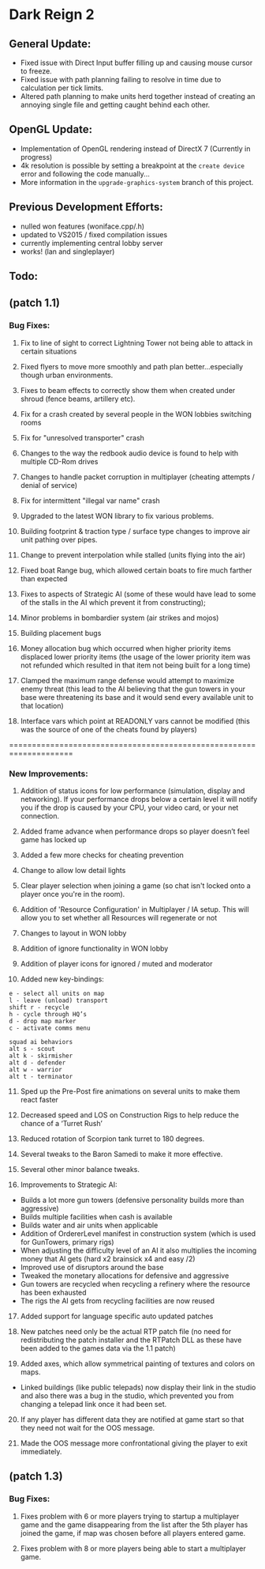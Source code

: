 # Dark Reign 2

## General Update:
- Fixed issue with Direct Input buffer filling up and causing mouse cursor to freeze.
- Fixed issue with path planning failing to resolve in time due to calculation per tick limits.
- Altered path planning to make units herd together instead of creating an annoying single file and getting caught behind each other.

## OpenGL Update:
- Implementation of OpenGL rendering instead of DirectX 7 (Currently in progress)
- 4k resolution is possible by setting a breakpoint at the `create device` error and following the code manually...
- More information in the `upgrade-graphics-system` branch of this project.

## Previous Development Efforts:
- nulled won features (woniface.cpp/.h)
- updated to VS2015 / fixed compilation issues
- currently implementing central lobby server
- works! (lan and singleplayer)

## Todo:

## (patch 1.1)
### Bug Fixes:

1. Fix to line of sight to correct Lightning Tower not being able to attack in certain situations

2. Fixed flyers to move more smoothly and path plan better…especially though urban environments.

3. Fixes to beam effects to correctly show them when created under shroud (fence beams, artillery etc).

4. Fix for a crash created by several people in the WON lobbies switching rooms

5. Fix for "unresolved transporter" crash

6. Changes to the way the redbook audio device is found to help with multiple CD-Rom drives

7. Changes to handle packet corruption in multiplayer (cheating attempts / denial of service)

8. Fix for intermittent "illegal var name" crash

9. Upgraded to the latest WON library to fix various problems.

10. Building footprint & traction type / surface type changes to improve air unit pathing over pipes.

11. Change to prevent interpolation while stalled (units flying into the air)

12. Fixed boat Range bug, which allowed certain boats to fire much farther than expected

13. Fixes to aspects of Strategic AI (some of these would have lead to some of the stalls in the AI which prevent it from constructing);

14. Minor problems in bombardier system (air strikes and mojos)

15. Building placement bugs

16. Money allocation bug which occurred when higher priority items displaced lower priority items (the usage of the lower priority item was not refunded which resulted in that item not being built for a long time)

17. Clamped the maximum range defense would attempt to maximize enemy threat (this lead to the AI believing that the gun towers in your base were threatening its base and it would send every available unit to that location)

18. Interface vars which point at READONLY vars cannot be modified (this was the source of one of the cheats found by players)

====================================================================

### New Improvements:

1. Addition of status icons for low performance (simulation, display and networking).  If your performance drops below a certain level it will notify you if the drop is caused by your CPU, your video card, or your net connection.

2. Added frame advance when performance drops so player doesn’t feel game has locked up

3. Added a few more checks for cheating prevention

4. Change to allow low detail lights

5. Clear player selection when joining a game (so chat isn't locked onto a player once you're in the room).

6. Addition of 'Resource Configuration' in Multiplayer / IA setup.  This will allow you to set whether all Resources will regenerate or not

7. Changes to layout in WON lobby

8. Addition of ignore functionality in WON lobby

9. Addition of player icons for ignored / muted and moderator

10. Added new key-bindings:

```
e - select all units on map
l - leave (unload) transport
shift r - recycle
h - cycle through HQ’s
d - drop map marker
c - activate comms menu

squad ai behaviors
alt s - scout
alt k - skirmisher
alt d - defender
alt w - warrior
alt t - terminator
```

11. Sped up the Pre-Post fire animations on several units to make them react faster

12. Decreased speed and LOS on Construction Rigs to help reduce the chance of a ‘Turret Rush’

13. Reduced rotation of Scorpion tank turret to 180 degrees.

14. Several tweaks to the Baron Samedi to make it more effective.

15. Several other minor balance tweaks.

16. Improvements to Strategic AI:

- Builds a lot more gun towers (defensive personality builds more than aggressive)
- Builds multiple facilities when cash is available
- Builds water and air units when applicable
- Addition of OrdererLevel manifest in construction system (which is used for GunTowers, primary rigs)
- When adjusting the difficulty level of an AI it also multiplies the incoming money that AI gets (hard x2 brainsick x4 and easy /2)
- Improved use of disruptors around the base
- Tweaked the monetary allocations for defensive and aggressive
- Gun towers are recycled when recycling a refinery where the resource has been exhausted
- The rigs the AI gets from recycling facilities are now reused

17. Added support for language specific auto updated patches

18. New patches need only be the actual RTP patch file (no need for redistributing the patch installer and the RTPatch DLL as these have been added to the games data via the 1.1 patch)

19. Added axes, which allow symmetrical painting of textures and colors on maps.
		
- Linked buildings (like public telepads) now display their link in the studio and also there was a bug in the studio, which prevented you from changing a telepad link once it had been set.

20. If any player has different data they are notified at game start so that they need not wait for the OOS message.

21. Made the OOS message more confrontational giving the player to exit immediately.

## (patch 1.3)

### Bug Fixes:

1. Fixes problem with 6 or more players trying to startup a multiplayer game and the game disappearing from the list after the 5th player has joined the game, if map was chosen before all players entered game.

2. Fixes problem with 8 or more players being able to start a multiplayer game.
